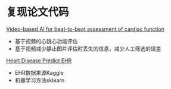 # 复现论文代码

[Video-based AI for beat-to-beat assessment of cardiac function](https://www.nature.com/articles/s41586-020-2145-8)
- 基于视频的心跳心功能评估
- 基于视频减少静止图片评估时丢失的信息，减少人工筛选的误差

[Heart Disease Predict EHR](./Heart-Disease-Predict-EHR)
- EHR数据来源Kaggle
- 机器学习方法sklearn



